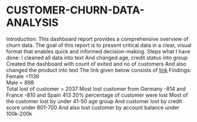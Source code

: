 # CUSTOMER-CHURN-DATA-ANALYSIS 
Introduction: 
This dashboard report provides a comprehensive overview of churn data. The goal of this report is to 
present critical data in a clear, visual format that enables quick and informed decision-making. 
Steps what I have done: 
I cleaned all data into text 
And changed age, credit status into group 
Created the dashboard with count of exited and no of customers 
And also changed the product into text 
The link given below consists of [link](https://github.com/manibharathi17/CUSTOMER-CHURN-DATA-ANALYSIS/blob/main/Bank%20Customer%20Churn%20Prediction.csv)
Findings:
Female =1139  
Male = 898  
Total lost of customer = 2037 
Most lost customer from Germany -814 and France -810 and Spain 413 
20% percentage of customer were lost 
Most of the customer lost by under 41-50 age group 
And customer lost by credit score under 601-700 
And also lost customer by account balance under 100k-200k 
